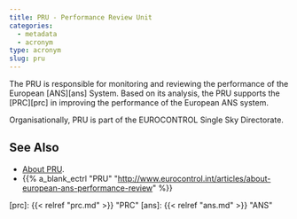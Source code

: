 ```yaml
---
title: PRU - Performance Review Unit
categories:
  - metadata
  - acronym
type: acronym
slug: pru
---
```


The PRU is responsible for monitoring and reviewing the performance of the
European [ANS][ans] System.
Based on its analysis, the PRU supports the [PRC][prc] in improving the
performance of the European ANS system.

Organisationally, PRU is part of the EUROCONTROL Single Sky Directorate.

## See Also

* [About PRU][pru].
* {{% a_blank_ectrl "PRU" "http://www.eurocontrol.int/articles/about-european-ans-performance-review" %}}

[pru]: /about/us/ "PRU"
[prc]: {{< relref "prc.md" >}} "PRC"
[ans]: {{< relref "ans.md" >}} "ANS"
